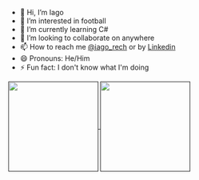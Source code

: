 - 👋 Hi, I’m Iago
- 👀 I’m interested in football
- 🌱 I’m currently learning C#
- 💞️ I’m looking to collaborate on anywhere
- 📫 How to reach me [@iago_rech](https://www.instagram.com/iago_rech/) or by [Linkedin](www.linkedin.com/in/iago-rech-tramontin-ba3106227)
- 😄 Pronouns: He/Him
- ⚡ Fun fact: I don't know what I'm doing

<!---
I4g0m1t0/I4g0m1t0 is a ✨ special ✨ repository because its `README.md` (this file) appears on your GitHub profile.
You can click the Preview link to take a look at your changes.
--->

<a href="">
  <img height=180 align="center" src="https://github-readme-stats.vercel.app/api?username=I4g0m1t0&show_icons=true&theme=radical" />
</a>
<a href="">
  <img height=180 widht=200 align="center" src="https://github-readme-stats.vercel.app/api/top-langs?username=I4g0m1t0&layout=compact&langs_count=8&theme=radical" />
</a>
